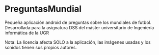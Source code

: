 # PreguntasMundial
Pequeña aplicación android de preguntas sobre los mundiales de futbol. Desarrollada para la asignatura DSS del máster universitario de Ingeniería informática de la UGR








Nota: La licencia afecta SOLO a la aplicación, las imágenes usadas y los sonidos tienen sus propios autores.
